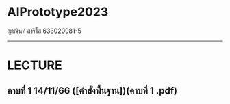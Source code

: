 # AIPrototype2023
ญาณินท์ สารีโส 633020981-5
__________________________
# LECTURE
## คาบที่ 1 14/11/66 ([คำสั่งพื้นฐาน])(คาบที่ 1 .pdf)
